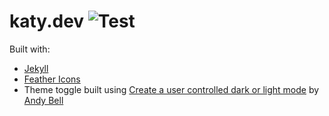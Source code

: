 # katy.dev ![Test](https://github.com/katydecorah/katydecorah.github.io/workflows/Test/badge.svg)

Built with:

- [Jekyll](https://jekyllrb.com/)
- [Feather Icons](https://feathericons.com/)
- Theme toggle built using [Create a user controlled dark or light mode](https://piccalil.li/tutorial/create-a-user-controlled-dark-or-light-mode) by [Andy Bell](https://andy-bell.co.uk/)
